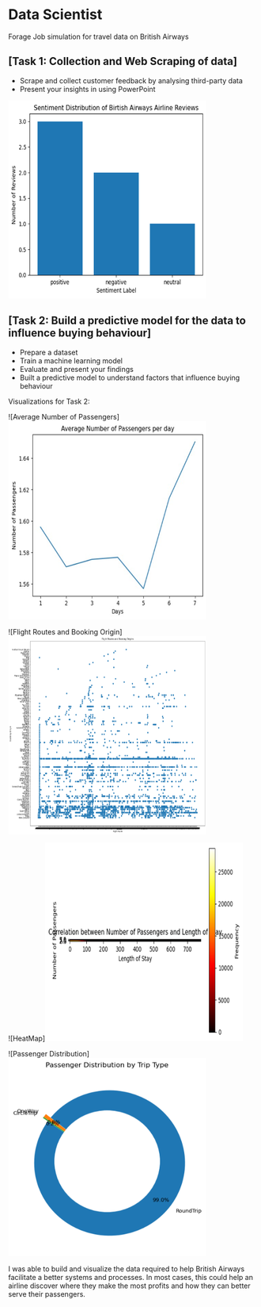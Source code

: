 # Data Scientist
Forage Job simulation for travel data on British Airways

## [Task 1: Collection and Web Scraping of data]
* Scrape and collect customer feedback by analysing third-party data
* Present your insights in using PowerPoint

<img src="https://github.com/begindeveloper/British_Airways_DataScience/blob/main/British%20Airways%20Project/images/Task%201%20picture.png" width="400" height="400">

## [Task 2: Build a predictive model for the data to influence buying behaviour]
* Prepare a dataset
* Train a machine learning model
* Evaluate and present your findings
* Built a predictive model to understand factors that influence buying behaviour

Visualizations for Task 2:


![Average Number of Passengers]
<img src="https://github.com/begindeveloper/British_Airways_DataScience/blob/main/British%20Airways%20Project/images/avg%20num%20passengers%20per%20day.jpg" width="400" height="400">


![Flight Routes and Booking Origin]<img src=https://github.com/begindeveloper/British_Airways_DataScience/blob/main/British%20Airways%20Project/images/flight%20routes%20and%20booking%20origin.png width="400" height="400">


![HeatMap]<img src=https://github.com/begindeveloper/British_Airways_DataScience/blob/main/British%20Airways%20Project/images/heatmap.png width="400" height="400">


![Passenger Distribution]<img src=https://github.com/begindeveloper/British_Airways_DataScience/blob/main/British%20Airways%20Project/images/passenger%20distri.png width="400" height="400">

I was able to build and visualize the data required to help British Airways facilitate a better systems and processes. In most cases, this could help an airline discover where they make the most profits and how they can better serve their passengers.

